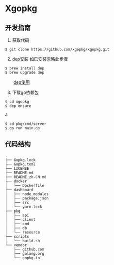 # Xgopkg
## 开发指南
1. 获取代码
```shell
$ git clone https://github.com/xgopkg/xgopkg.git
```
2. dep安装 如已安装忽略此步骤

```shell
$ brew install dep
$ brew upgrade dep
```
&emsp;&emsp;[dep使用](https://golang.github.io/dep/)

3. 下载go依赖包
```shell
$ cd xgopkg
$ dep ensure
```
4

```
$ cd pkg/cmd/server
$ go run main.go
```

## 代码结构
```
.
├── Gopkg.lock
├── Gopkg.toml
├── LICENSE
├── README.md
├── README_zh-CN.md
├── docker
│   └── Dockerfile
├── dashboard
│   ├── node_modules
│   ├── package.json
│   ├── src
│   └── yarn.lock
├── pkg
│   ├── api
│   ├── client
│   ├── cmd
│   ├── db
│   └── resource
├── scripts
│   └── build.sh
└── vendor
    ├── github.com
    ├── golang.org
    └── gopkg.in
```
